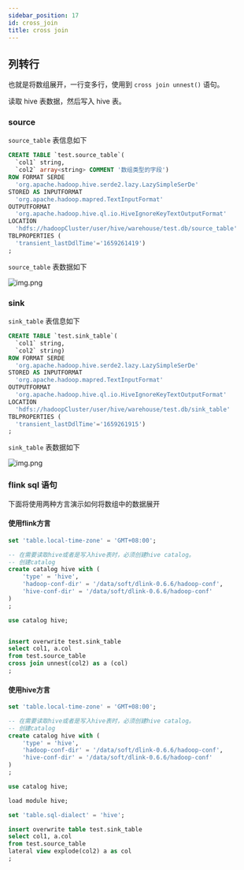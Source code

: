 ```yaml
---
sidebar_position: 17
id: cross_join
title: cross join
---
```


## 列转行

也就是将数组展开，一行变多行，使用到 `cross join unnest()` 语句。

读取 hive 表数据，然后写入 hive 表。

### source

`source_table` 表信息如下

```sql
CREATE TABLE `test.source_table`(
  `col1` string, 
  `col2` array<string> COMMENT '数组类型的字段')
ROW FORMAT SERDE 
  'org.apache.hadoop.hive.serde2.lazy.LazySimpleSerDe' 
STORED AS INPUTFORMAT 
  'org.apache.hadoop.mapred.TextInputFormat' 
OUTPUTFORMAT 
  'org.apache.hadoop.hive.ql.io.HiveIgnoreKeyTextOutputFormat'
LOCATION
  'hdfs://hadoopCluster/user/hive/warehouse/test.db/source_table'
TBLPROPERTIES (
  'transient_lastDdlTime'='1659261419')
;
```

`source_table` 表数据如下

![img.png](http://www.aiwenmo.com/dinky/docs/zh-CN/sql_development_guide/example/hive_to_hive_explode_source_table_data.png)

### sink

`sink_table` 表信息如下

```sql
CREATE TABLE `test.sink_table`(
  `col1` string, 
  `col2` string)
ROW FORMAT SERDE 
  'org.apache.hadoop.hive.serde2.lazy.LazySimpleSerDe' 
STORED AS INPUTFORMAT 
  'org.apache.hadoop.mapred.TextInputFormat' 
OUTPUTFORMAT 
  'org.apache.hadoop.hive.ql.io.HiveIgnoreKeyTextOutputFormat'
LOCATION
  'hdfs://hadoopCluster/user/hive/warehouse/test.db/sink_table'
TBLPROPERTIES (
  'transient_lastDdlTime'='1659261915')
;
```

`sink_table` 表数据如下

![img.png](http://www.aiwenmo.com/dinky/docs/zh-CN/sql_development_guide/example/hive_to_hive_explode_sink_table_data.png)

### flink sql 语句

下面将使用两种方言演示如何将数组中的数据展开

#### 使用flink方言

```sql
set 'table.local-time-zone' = 'GMT+08:00';

-- 在需要读取hive或者是写入hive表时，必须创建hive catalog。
-- 创建catalog
create catalog hive with (
    'type' = 'hive',
    'hadoop-conf-dir' = '/data/soft/dlink-0.6.6/hadoop-conf',
    'hive-conf-dir' = '/data/soft/dlink-0.6.6/hadoop-conf'
)
;

use catalog hive;


insert overwrite test.sink_table
select col1, a.col
from test.source_table
cross join unnest(col2) as a (col)
;
```

#### 使用hive方言

```sql
set 'table.local-time-zone' = 'GMT+08:00';

-- 在需要读取hive或者是写入hive表时，必须创建hive catalog。
-- 创建catalog
create catalog hive with (
    'type' = 'hive',
    'hadoop-conf-dir' = '/data/soft/dlink-0.6.6/hadoop-conf',
    'hive-conf-dir' = '/data/soft/dlink-0.6.6/hadoop-conf'
)
;

use catalog hive;

load module hive;

set 'table.sql-dialect' = 'hive';

insert overwrite table test.sink_table
select col1, a.col
from test.source_table
lateral view explode(col2) a as col
;
```
